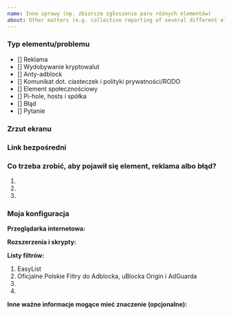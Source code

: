 ```yaml
---
name: Inne sprawy (np. zbiorcze zgłoszenie paru różnych elementów)
about: Other matters (e.g. collective reporting of several different elements)
---
```


<!--
Dziękujemy za zgłoszenie na rzecz Polskich Filtrów do Adblocka, uBlocka Origin i AdGuarda.
Przed podjęciem jakiegokolwiek działania koniecznie zapoznaj się z CONTRIBUTING.md
Thanks for reporting to Polish Filters for AdBlock, uBlock and AdGuard.
-->


<!--
Co mamy schować, zablokować albo w czym jest problem, może pojawił się jakiś błąd?
Proszę wstawić x pomiędzy znakami [] obok typu/typów, którego/których to zgłoszenie dotyczy.
W przypadku pomyłki co do typu, proszę odznaczyć checkbox (przycisk wyboru) lub usunąć x i zamiast niego - wstawić spację.

What should we hide, block or what is the problem, maybe there is an error?
Please put an x between the [] signs next to the type (s) for which this issue relates.
In case of a mistake as to the type, please uncheck the checkbox or delete x and insert a space instead.
-->
### Typ elementu/problemu <!--Item / problem type-->
- [] Reklama <!--Advert-->
- [] Wydobywanie kryptowalut <!--Cryptocurrency mining-->
- [] Anty-adblock <!--Anti-adblock wall-->
- [] Komunikat dot. ciasteczek i polityki prywatności/RODO <!--Message about cookies and GDPR/privacy policy-->
- [] Element społecznościowy <!--Social network element-->
- [] Pi-hole, hosts i spółka <!--Pi-hole, hosts & co-->
- [] Błąd <!--Bug, mistake, no-no-->
- [] Pytanie <!--Question-->

### Zrzut ekranu <!--Screenshot-->
<!--
Przeciągnij i upuść tutaj swój zrzut lub zamieść do niego link.
Drag and drop your screenshot here or place a link to it.
-->

### Link bezpośredni <!--Direct link-->
<!--
Wstaw tutaj link bezpośredni do strony, na której występuje element, reklama albo błąd.
Insert here a direct link to the page, where an element, an ad or a bug occurs.
-->

<!--What do you need to do to appear an element, an ad or a bug?-->
### Co trzeba zrobić, aby pojawił się element, reklama albo błąd?
1. 
2. 
3. 


### Moja konfiguracja <!--My configuration-->

**Przeglądarka internetowa:** <!--Web browser-->

**Rozszerzenia i skrypty:** <!--Extensions and scripts-->

**Listy filtrów:** <!--Filter lists-->
1. EasyList
2. Oficjalne Polskie Filtry do Adblocka, uBlocka Origin i AdGuarda <!--Official Polish Filters For AdBlock, uBlock Origin and AdGuard-->
3. 
4. 


<!--Other important information that may be relevant (optional)-->
**Inne ważne informacje mogące mieć znaczenie (opcjonalne):**

